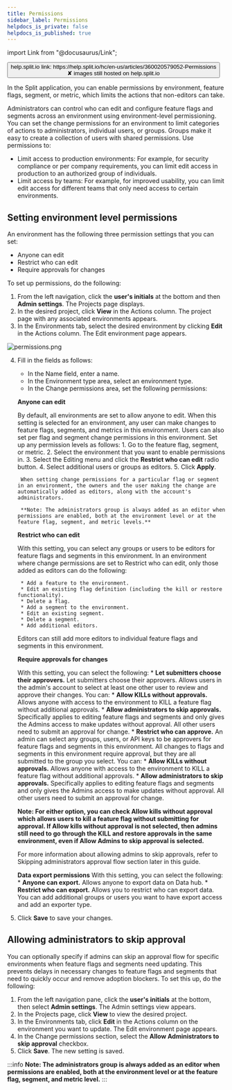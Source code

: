```yaml
---
title: Permissions
sidebar_label: Permissions
helpdocs_is_private: false
helpdocs_is_published: true
---
```


import Link from "@docusaurus/Link";

<p>
  <button style={{borderRadius:'8px', border:'1px', fontFamily:'Courier New', fontWeight:'800', textAlign:'left'}}> help.split.io link: https://help.split.io/hc/en-us/articles/360020579052-Permissions <br /> ✘ images still hosted on help.split.io </button>
</p>

In the Split application, you can enable permissions by environment, feature flags, segment, or metric, which limits the actions that non-editors can take.

Administrators can control who can edit and configure feature flags and segments across an environment using environment-level permissioning. You can set the change permissions for an environment to limit categories of actions to administrators, individual users, or groups. Groups make it easy to create a collection of users with shared permissions. Use permissions to:

* Limit access to production environments: For example, for security compliance or per company requirements, you can limit edit access in production to an authorized group of individuals.
* Limit access by teams: For example, for improved usability, you can limit edit access for different teams that only need access to certain environments.

## Setting environment level permissions

An environment has the following three permission settings that you can set:

* Anyone can edit
* Restrict who can edit
* Require approvals for changes

To set up permissions, do the following:

1. From the left navigation, click the **user's initials** at the bottom and then **Admin settings**. The Projects page displays.
2. In the desired project, click **View** in the Actions column. The project page with any associated environments appears.
3. In the Environments tab, select the desired environment by clicking **Edit** in the Actions column. The Edit environment page appears. 

  <p>
      <img src="https://help.split.io/hc/article_attachments/30801270751629" alt="permissions.png" />
  </p>

4. Fill in the fields as follows:
    * In the Name field, enter a name.
    * In the Environment type area, select an environment type.
    * In the Change permissions area, set the following permissions:
   
     **Anyone can edit**

     By default, all environments are set to allow anyone to edit. When this setting is selected for an environment, any user can make changes to feature flags, segments, and metrics in this environment. Users can also set per flag and segment change permissions in this environment. Set up any permission levels as follows:
        1. Go to the feature flag, segment, or metric.
        2. Select the environment that you want to enable permissions in.
        3. Select the Editing menu and click the **Restrict who can edit** radio button.
        4. Select additional users or groups as editors.
        5. Click **Apply**.
  
        When setting change permissions for a particular flag or segment in an environment, the owners and the user making the change are automatically added as editors, along with the account's administrators.

        **Note: The administrators group is always added as an editor when permissions are enabled, both at the environment level or at the feature flag, segment, and metric levels.**

     **Restrict who can edit**

     With this setting, you can select any groups or users to be editors for feature flags and segments in this environment. In an environment where change permissions are set to Restrict who can edit, only those added as editors can do the following:

        * Add a feature to the environment.
        * Edit an existing flag definition (including the kill or restore functionality).
        * Delete a flag.
        * Add a segment to the environment.
        * Edit an existing segment.
        * Delete a segment.
        * Add additional editors.

     Editors can still add more editors to individual feature flags and segments in this environment. 

     **Require approvals for changes**

      With this setting, you can select the following:
        * **Let submitters choose their approvers.** Let submitters choose their approvers. Allows users in the admin's account to select at least one other user to review and approve their changes. You can:
        * **Allow KILLs without approvals.** Allows anyone with access to the environment to KILL a feature flag without additional approvals.
        * **Allow administrators to skip approvals.** Specifically applies to editing feature flags and segments and only gives the Admins access to make updates without approval. All other users need to submit an approval for change.
        * **Restrict who can approve.** An admin can select any groups, users, or API keys to be approvers for feature flags and segments in this environment. All changes to flags and segments in this environment require approval, but they are all submitted to the group you select. You can:
        * **Allow KILLs without approvals.** Allows anyone with access to the environment to KILL a feature flag without additional approvals.
        * **Allow administrators to skip approvals.** Specifically applies to editing feature flags and segments and only gives the Admins access to make updates without approval. All other users need to submit an approval for change. 
    
     **Note: For either option, you can check Allow kills without approval which allows users to kill a feature flag without submitting for approval. If Allow kills without approval is not selected, then admins still need to go through the KILL and restore approvals in the same environment, even if Allow Admins to skip approval is selected.**

      For more information about allowing admins to skip approvals, refer to Skipping administrators approval flow section later in this guide.

      **Data export permissions**
    With this setting, you can select the following:
        * **Anyone can export.** Allows anyone to export data on Data hub.
        * **Restrict who can export.** Allows you to restrict who can export data. You can add additional groups or users you want to have export access and add an exporter type.

5. Click **Save** to save your changes.

## Allowing administrators to skip approval 

You can optionally specify if admins can skip an approval flow for specific environments when feature flags and segments need updating. This prevents delays in necessary changes to feature flags and segments that need to quickly occur and remove adoption blockers. To set this up, do the following:

1. From the left navigation pane, click the **user's initials** at the bottom, then select **Admin settings**. The Admin settings view appears.
2. In the Projects page, click **View** to view the desired project.
3. In the Environments tab, click **Edit** in the Actions column on the environment you want to update. The Edit environment page appears.
4. In the Change permissions section, select the **Allow Administrators to skip approval** checkbox.
5. Click **Save**. The new setting is saved.

:::info
**Note: The administrators group is always added as an editor when permissions are enabled, both at the environment level or at the feature flag, segment, and metric level.**
:::
